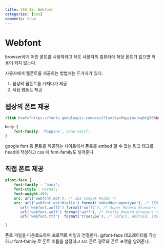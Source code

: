 ```yaml
---
title: CSS 15. Webfont
categories: [css]
comments: true
---
```


# Webfont

browser에게 어떤 폰트를 사용하라고 해도
사용자의 컴퓨터에 해당 폰트가 없으면 적용이 되지 않는다.

사용자에게 웹폰트를 제공하는 방법에는 두가지가 있다.

1. 웹상의 웹폰트를 가져다가 제공
2. 직접 웹폰트 제공

## 웹상의 폰트 제공

```html
<link href="https://fonts.googleapis.com/css2?family=Poppins:wght@300&display=swap" rel="stylesheet">
```

```css
body {
    font-family: 'Poppins', sans-serif;
}

```

google font 등 폰트를 제공하는 사이트에서 폰트를 embed 할 수 있는 링크 태그를 head에 작성하고
css 에 font-family도 넣어준다.


## 직접 폰트 제공

```css
@font-face {
    font-family : "bami";
    font-style : normal;
    font-weight:400;
    src: url('webfont.eot'); /* IE9 Compat Modes */
    src: url('webfont.eot?#iefix') format('embedded-opentype'), /* IE6-IE8 */
       url('webfont.woff2') format('woff2'), /* Super Modern Browsers */
       url('webfont.woff') format('woff'), /* Pretty Modern Browsers */
       url('webfont.ttf')  format('truetype'), /* Safari, Android, iOS */

}

```

폰트 파일을 다운로드하여 프로젝트 파일과 연결한다.
@font-face 데코레이터를 작성하고 
font-family 로 폰트 이름을 설정하고
src 폰트 경로와 폰트 포맷을 알려준다.